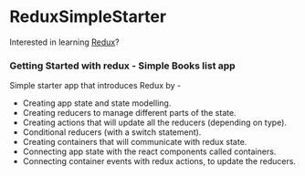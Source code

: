 # ReduxSimpleStarter

Interested in learning [Redux](https://www.udemy.com/react-redux/)?

### Getting Started with redux -  Simple Books list app

Simple starter app that introduces Redux by - 

* Creating app state and state modelling.
* Creating reducers to manage different parts of the state.
* Creating actions that will update all the reducers (depending on type).
* Conditional reducers (with a switch statement).
* Creating containers that will communicate with redux state.
* Connecting app state with the react components called containers.
* Connecting container events with redux actions, to update the reducers.
